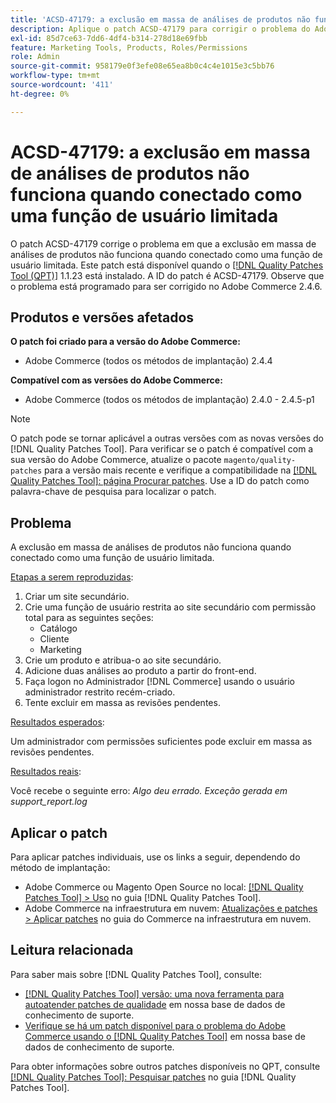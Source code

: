 ```yaml
---
title: 'ACSD-47179: a exclusão em massa de análises de produtos não funciona quando conectado como função de usuário limitada'
description: Aplique o patch ACSD-47179 para corrigir o problema do Adobe Commerce em que a exclusão em massa de análises de produtos não funciona quando conectado como uma função de usuário limitada.
exl-id: 85d7ce63-7dd6-4df4-b314-278d18e69fbb
feature: Marketing Tools, Products, Roles/Permissions
role: Admin
source-git-commit: 958179e0f3efe08e65ea8b0c4c4e1015e3c5bb76
workflow-type: tm+mt
source-wordcount: '411'
ht-degree: 0%

---
```


# ACSD-47179: a exclusão em massa de análises de produtos não funciona quando conectado como uma função de usuário limitada

O patch ACSD-47179 corrige o problema em que a exclusão em massa de análises de produtos não funciona quando conectado como uma função de usuário limitada. Este patch está disponível quando o [[!DNL Quality Patches Tool (QPT)]](/help/announcements/adobe-commerce-announcements/magento-quality-patches-released-new-tool-to-self-serve-quality-patches.md) 1.1.23 está instalado. A ID do patch é ACSD-47179. Observe que o problema está programado para ser corrigido no Adobe Commerce 2.4.6.

## Produtos e versões afetados

**O patch foi criado para a versão do Adobe Commerce:**

* Adobe Commerce (todos os métodos de implantação) 2.4.4

**Compatível com as versões do Adobe Commerce:**

* Adobe Commerce (todos os métodos de implantação) 2.4.0 - 2.4.5-p1

>[!NOTE]
>
>O patch pode se tornar aplicável a outras versões com as novas versões do [!DNL Quality Patches Tool]. Para verificar se o patch é compatível com a sua versão do Adobe Commerce, atualize o pacote `magento/quality-patches` para a versão mais recente e verifique a compatibilidade na [[!DNL Quality Patches Tool]: página Procurar patches](https://experienceleague.adobe.com/tools/commerce-quality-patches/index.html?lang=pt-BR). Use a ID do patch como palavra-chave de pesquisa para localizar o patch.

## Problema

A exclusão em massa de análises de produtos não funciona quando conectado como uma função de usuário limitada.

<u>Etapas a serem reproduzidas</u>:

1. Criar um site secundário.
1. Crie uma função de usuário restrita ao site secundário com permissão total para as seguintes seções:
   * Catálogo
   * Cliente
   * Marketing
1. Crie um produto e atribua-o ao site secundário.
1. Adicione duas análises ao produto a partir do front-end.
1. Faça logon no Administrador [!DNL Commerce] usando o usuário administrador restrito recém-criado.
1. Tente excluir em massa as revisões pendentes.

<u>Resultados esperados</u>:

Um administrador com permissões suficientes pode excluir em massa as revisões pendentes.

<u>Resultados reais</u>:

Você recebe o seguinte erro: _Algo deu errado. Exceção gerada em support_report.log_

## Aplicar o patch

Para aplicar patches individuais, use os links a seguir, dependendo do método de implantação:

* Adobe Commerce ou Magento Open Source no local: [[!DNL Quality Patches Tool] > Uso](https://experienceleague.adobe.com/docs/commerce-operations/tools/quality-patches-tool/usage.html?lang=pt-BR) no guia [!DNL Quality Patches Tool].
* Adobe Commerce na infraestrutura em nuvem: [Atualizações e patches > Aplicar patches](https://experienceleague.adobe.com/docs/commerce-cloud-service/user-guide/develop/upgrade/apply-patches.html?lang=pt-BR) no guia do Commerce na infraestrutura em nuvem.

## Leitura relacionada

Para saber mais sobre [!DNL Quality Patches Tool], consulte:

* [[!DNL Quality Patches Tool] versão: uma nova ferramenta para autoatender patches de qualidade](/help/announcements/adobe-commerce-announcements/magento-quality-patches-released-new-tool-to-self-serve-quality-patches.md) em nossa base de dados de conhecimento de suporte.
* [Verifique se há um patch disponível para o problema do Adobe Commerce usando o [!DNL Quality Patches Tool]](/help/support-tools/patches-available-in-qpt-tool/check-patch-for-magento-issue-with-magento-quality-patches.md) em nossa base de dados de conhecimento de suporte.

Para obter informações sobre outros patches disponíveis no QPT, consulte [[!DNL Quality Patches Tool]: Pesquisar patches](https://experienceleague.adobe.com/tools/commerce-quality-patches/index.html?lang=pt-BR) no guia [!DNL Quality Patches Tool].

